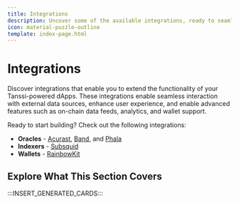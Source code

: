 ```yaml
---
title: Integrations
description: Uncover some of the available integrations, ready to seamlessly integrate with and extend the functionality of your apps on Tanssi EVM or Substrate appchains.
icon: material-puzzle-outline
template: index-page.html
---
```


# Integrations

Discover integrations that enable you to extend the functionality of your Tanssi-powered dApps. These integrations enable seamless interaction with external data sources, enhance user experience, and enable advanced features such as on-chain data feeds, analytics, and wallet support.

Ready to start building? Check out the following integrations:

- **Oracles** - [Acurast](/builders/toolkit/integrations/oracles/acurast/), [Band](/builders/toolkit/integrations/oracles/band/), and [Phala](/builders/toolkit/integrations/oracles/phala/)
- **Indexers** - [Subsquid](/builders/toolkit/integrations/indexers/subsquid/quick-start/)
- **Wallets** - [RainbowKit](/builders/toolkit/integrations/wallet-integrations/rainbowkit/)

## Explore What This Section Covers

:::INSERT_GENERATED_CARDS:::
